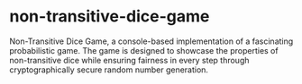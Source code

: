 # non-transitive-dice-game
Non-Transitive Dice Game, a console-based implementation of a fascinating probabilistic game. The game is designed to showcase the properties of non-transitive dice while ensuring fairness in every step through cryptographically secure random number generation.
